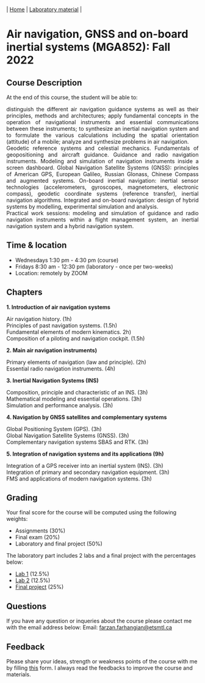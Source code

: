 | [Home](index.md) | [Laboratory material](https://github.com/farzanfarhangian/farzanfarhangian.github.io/tree/main/Lab_material) | 
# Air navigation, GNSS and on-board inertial systems (MGA852): Fall 2022

## Course Description
At the end of this course, the student will be able to:
<p align="justify"> 
distinguish the different air navigation guidance systems as well as their principles, methods and architectures;
apply fundamental concepts in the operation of navigational instruments and essential communications between these instruments;
to synthesize an inertial navigation system and to formulate the various calculations including the spatial orientation (attitude) of a mobile;
analyze and synthesize problems in air navigation.<br>
Geodetic reference systems and celestial mechanics. Fundamentals of geopositioning and aircraft guidance. Guidance and radio navigation instruments. Modeling and simulation of navigation instruments inside a screen dashboard. Global Navigation Satellite Systems (GNSS): principles of American GPS, European Galileo, Russian Glonass, Chinese Compass and augmented systems. On-board inertial navigation: inertial sensor technologies (accelerometers, gyroscopes, magnetometers, electronic compass), geodetic coordinate systems (reference transfer), inertial navigation algorithms. Integrated and on-board navigation: design of hybrid systems by modelling, experimental simulation and analysis.<br>
Practical work sessions: modeling and simulation of guidance and radio navigation instruments within a flight management system, an inertial navigation system and a hybrid navigation system.
</p>

## Time & location
- Wednesdays 1:30 pm - 4:30  pm   (course)
- Fridays    8:30 am - 12:30 pm   (laboratory - once per two-weeks)
- Location: remotely by ZOOM

## Chapters
**1. Introduction of air navigation systems**

Air navigation history. (1h)<br>
Principles of past navigation systems. (1.5h)<br>
Fundamental elements of modern kinematics. 2h)<br>
Composition of a piloting and navigation cockpit. (1.5h)<br>

**2. Main air navigation instruments)**

Primary elements of navigation (law and principle). (2h)<br>
Essential radio navigation instruments. (4h)<br>

**3. Inertial Navigation Systems (INS)**

Composition, principle and characteristic of an INS. (3h)<br>
Mathematical modeling and essential operations. (3h)<br>
Simulation and performance analysis. (3h)<br>

**4. Navigation by GNSS satellites and complementary systems**

Global Positioning System (GPS). (3h)<br>
Global Navigation Satellite Systems (GNSS). (3h)<br>
Complementary navigation systems SBAS and RTK. (3h)<br>

**5. Integration of navigation systems and its applications (9h)**

Integration of a GPS receiver into an inertial system (INS). (3h)<br>
Integration of primary and secondary navigation equipment. (3h)<br>
FMS and applications of modern navigation systems. (3h)<br>

## Grading
Your final score for the course will be computed using the following weights:

- Assignments (30%)
- Final exam (20%)
- Laboratory and final project (50%)

The laboratory part includes 2 labs and a final project with the percentages below:
- [Lab 1](Lab1.md) (12.5%)
- [Lab 2](Lab2.md) (12.5%)
- [Final project](project.md) (25%)

## Questions
If you have any question or inqueries about the course please contact me with the email address below:
Email: [farzan.farhangian@etsmtl.ca](farzan.farhangian@etsmtl.ca)

## Feedback
Please share your ideas, strength or weakness points of the course with me by filling [this](https://docs.google.com/forms/d/1MW7eIjIdwy3keQMYO5UIQb7oNy8BdVVdEQ8I263FSaw/edit?usp=sharing) form. I always read the feedbacks to improve the course and materials.
